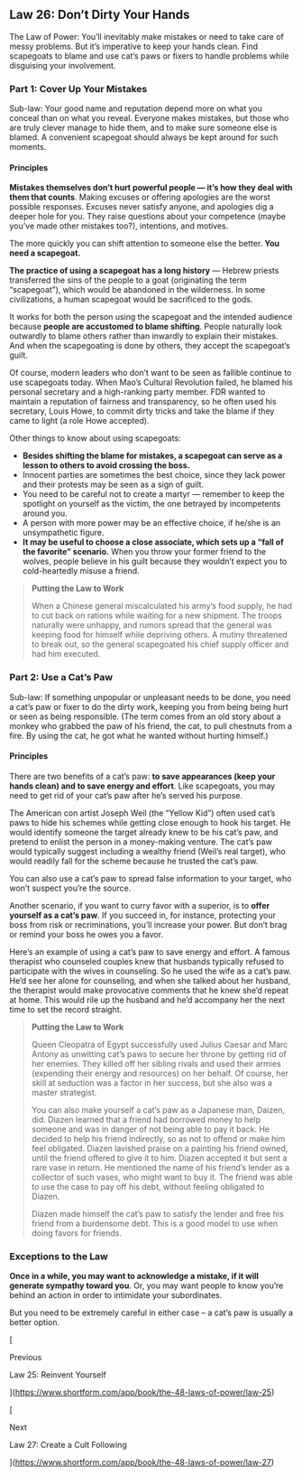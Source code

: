 ## Law 26: Don’t Dirty Your Hands

The Law of Power: You’ll inevitably make mistakes or need to take care of messy problems. But it’s imperative to keep your hands clean. Find scapegoats to blame and use cat’s paws or fixers to handle problems while disguising your involvement.

### Part 1: Cover Up Your Mistakes

Sub-law: Your good name and reputation depend more on what you conceal than on what you reveal. Everyone makes mistakes, but those who are truly clever manage to hide them, and to make sure someone else is blamed. A convenient scapegoat should always be kept around for such moments.

#### Principles

**Mistakes themselves don’t hurt powerful people — it’s how they deal with them that counts**. Making excuses or offering apologies are the worst possible responses. Excuses never satisfy anyone, and apologies dig a deeper hole for you. They raise questions about your competence (maybe you’ve made other mistakes too?), intentions, and motives.

The more quickly you can shift attention to someone else the better. **You need a scapegoat.**

**The practice of using a scapegoat has a long history** — Hebrew priests transferred the sins of the people to a goat (originating the term “scapegoat”), which would be abandoned in the wilderness. In some civilizations, a human scapegoat would be sacrificed to the gods.

It works for both the person using the scapegoat and the intended audience because **people are accustomed to blame shifting**. People naturally look outwardly to blame others rather than inwardly to explain their mistakes. And when the scapegoating is done by others, they accept the scapegoat’s guilt.

Of course, modern leaders who don’t want to be seen as fallible continue to use scapegoats today. When Mao’s Cultural Revolution failed, he blamed his personal secretary and a high-ranking party member. FDR wanted to maintain a reputation of fairness and transparency, so he often used his secretary, Louis Howe, to commit dirty tricks and take the blame if they came to light (a role Howe accepted).

Other things to know about using scapegoats:

- **Besides shifting the blame for mistakes, a scapegoat can serve as a lesson to others to avoid crossing the boss.**
- Innocent parties are sometimes the best choice, since they lack power and their protests may be seen as a sign of guilt.
- You need to be careful not to create a martyr — remember to keep the spotlight on yourself as the victim, the one betrayed by incompetents around you.
- A person with more power may be an effective choice, if he/she is an unsympathetic figure.
- **It may be useful to choose a close associate, which sets up a “fall of the favorite” scenario.** When you throw your former friend to the wolves, people believe in his guilt because they wouldn’t expect you to cold-heartedly misuse a friend.

> **Putting the Law to Work**
> 
> When a Chinese general miscalculated his army’s food supply, he had to cut back on rations while waiting for a new shipment. The troops naturally were unhappy, and rumors spread that the general was keeping food for himself while depriving others. A mutiny threatened to break out, so the general scapegoated his chief supply officer and had him executed.

### Part 2: Use a Cat’s Paw

Sub-law: If something unpopular or unpleasant needs to be done, you need a cat’s paw or fixer to do the dirty work, keeping you from being being hurt or seen as being responsible. (The term comes from an old story about a monkey who grabbed the paw of his friend, the cat, to pull chestnuts from a fire. By using the cat, he got what he wanted without hurting himself.)

#### Principles

There are two benefits of a cat’s paw: **to save appearances (keep your hands clean) and to save energy and effort**. Like scapegoats, you may need to get rid of your cat’s paw after he’s served his purpose.

The American con artist Joseph Weil (the “Yellow Kid”) often used cat’s paws to hide his schemes while getting close enough to hook his target. He would identify someone the target already knew to be his cat’s paw, and pretend to enlist the person in a money-making venture. The cat’s paw would typically suggest including a wealthy friend (Weil’s real target), who would readily fall for the scheme because he trusted the cat’s paw.

You can also use a cat’s paw to spread false information to your target, who won’t suspect you’re the source.

Another scenario, if you want to curry favor with a superior, is to **offer yourself as a cat’s paw**. If you succeed in, for instance, protecting your boss from risk or recriminations, you’ll increase your power. But don’t brag or remind your boss he owes you a favor.

Here’s an example of using a cat’s paw to save energy and effort. A famous therapist who counseled couples knew that husbands typically refused to participate with the wives in counseling. So he used the wife as a cat’s paw. He’d see her alone for counseling, and when she talked about her husband, the therapist would make provocative comments that he knew she’d repeat at home. This would rile up the husband and he’d accompany her the next time to set the record straight.

> **Putting the Law to Work**
> 
> Queen Cleopatra of Egypt successfully used Julius Caesar and Marc Antony as unwitting cat’s paws to secure her throne by getting rid of her enemies. They killed off her sibling rivals and used their armies (expending their energy and resources) on her behalf. Of course, her skill at seduction was a factor in her success, but she also was a master strategist.
> 
> You can also make yourself a cat’s paw as a Japanese man, Daizen, did. Diazen learned that a friend had borrowed money to help someone and was in danger of not being able to pay it back. He decided to help his friend indirectly, so as not to offend or make him feel obligated. Diazen lavished praise on a painting his friend owned, until the friend offered to give it to him. Diazen accepted it but sent a rare vase in return. He mentioned the name of his friend’s lender as a collector of such vases, who might want to buy it. The friend was able to use the case to pay off his debt, without feeling obligated to Diazen.
> 
> Diazen made himself the cat’s paw to satisfy the lender and free his friend from a burdensome debt. This is a good model to use when doing favors for friends.

### Exceptions to the Law

**Once in a while, you may want to acknowledge a mistake, if it will generate sympathy toward you**. Or, you may want people to know you’re behind an action in order to intimidate your subordinates.

But you need to be extremely careful in either case – a cat’s paw is usually a better option.

[

Previous

Law 25: Reinvent Yourself

](https://www.shortform.com/app/book/the-48-laws-of-power/law-25)

[

Next

Law 27: Create a Cult Following

](https://www.shortform.com/app/book/the-48-laws-of-power/law-27)